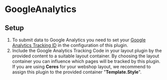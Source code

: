 # GoogleAnalytics

## Setup

1. To submit data to Google Analytics you need to set your [Google Analytics Tracking ID](https://support.google.com/analytics/answer/1032385?hl) in the configuration of this plugin.
2. Include the Google Analytics Tracking Code in your layout plugin by the provided content to a suitable layout container.
By choosing the layout container you can influence which pages will be tracked by this plugin. 
If you are using **Ceres** for your webshop layout, we recommend to assign this plugin to the provided container "**Template.Style**".